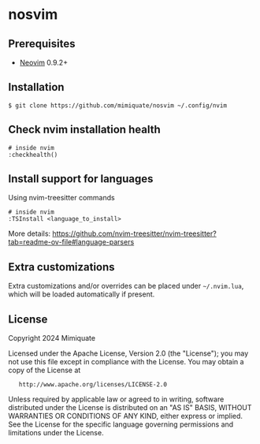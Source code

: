 # nosvim


## Prerequisites

* [Neovim](https://neovim.io/) 0.9.2+

## Installation

```
$ git clone https://github.com/mimiquate/nosvim ~/.config/nvim
```

## Check nvim installation health

```
# inside nvim
:checkhealth()
```

## Install support for languages

Using nvim-treesitter commands

```
# inside nvim
:TSInstall <language_to_install>
```

More details: https://github.com/nvim-treesitter/nvim-treesitter?tab=readme-ov-file#language-parsers

## Extra customizations

Extra customizations and/or overrides can be placed under `~/.nvim.lua`, which will be loaded
automatically if present.

## License

   Copyright 2024 Mimiquate

   Licensed under the Apache License, Version 2.0 (the "License");
   you may not use this file except in compliance with the License.
   You may obtain a copy of the License at

       http://www.apache.org/licenses/LICENSE-2.0

   Unless required by applicable law or agreed to in writing, software
   distributed under the License is distributed on an "AS IS" BASIS,
   WITHOUT WARRANTIES OR CONDITIONS OF ANY KIND, either express or implied.
   See the License for the specific language governing permissions and
   limitations under the License.
